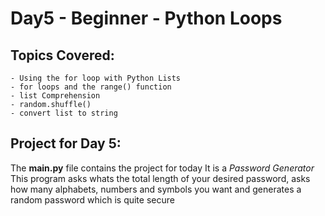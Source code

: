 # Day5 - Beginner - Python Loops

## Topics Covered:
    - Using the for loop with Python Lists
    - for loops and the range() function
    - list Comprehension
    - random.shuffle()
    - convert list to string

## Project for Day 5:
The **main.py** file contains the project for today
It is a _Password Generator_
This program asks whats the total length of your desired password, asks how many alphabets, numbers and symbols you want and generates a random password which is quite secure
